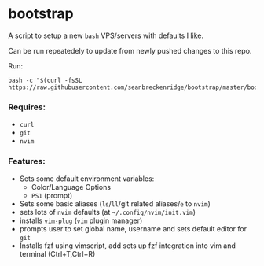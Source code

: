 # bootstrap

A script to setup a new `bash` VPS/servers with defaults I like.

Can be run repeatedely to update from newly pushed changes to this repo.

Run:

```
bash -c "$(curl -fsSL https://raw.githubusercontent.com/seanbreckenridge/bootstrap/master/bootstrap)"
```

### Requires:

- `curl`
- `git`
- `nvim`

### Features:

- Sets some default environment variables:
  - Color/Language Options
  - `PS1` (prompt)
- Sets some basic aliases (`ls`/`ll`/git related aliases/`e` to `nvim`)
- sets lots of `nvim` defaults (at `~/.config/nvim/init.vim`)
- installs [`vim-plug`](https://github.com/junegunn/vim-plug) (`vim` plugin manager)
- prompts user to set global name, username and sets default editor for `git`
- Installs fzf using vimscript, add sets up fzf integration into vim and terminal (Ctrl+T,Ctrl+R)
